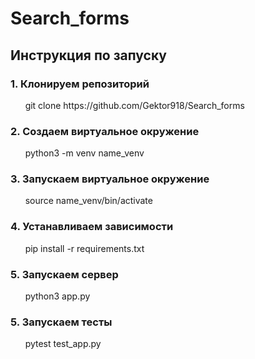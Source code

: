 <h1> Search_forms </h1>

<h2> Инструкция по запуску </h2>

<h3>1. Клонируем репозиторий </h3>
&nbsp &nbsp &nbsp git clone https://github.com/Gektor918/Search_forms

<h3>2. Создаем виртуальное окружение </h3>
&nbsp &nbsp &nbsp python3 -m venv name_venv

<h3>3. Запускаем виртуальное окружение </h3>
&nbsp &nbsp &nbsp source name_venv/bin/activate

<h3>4. Устанавливаем зависимости </h3>
&nbsp &nbsp &nbsp pip install -r requirements.txt

<h3>5. Запускаем сервер </h3>
&nbsp &nbsp &nbsp  python3 app.py

<h3>5. Запускаем тесты </h3>
&nbsp &nbsp &nbsp  pytest test_app.py
